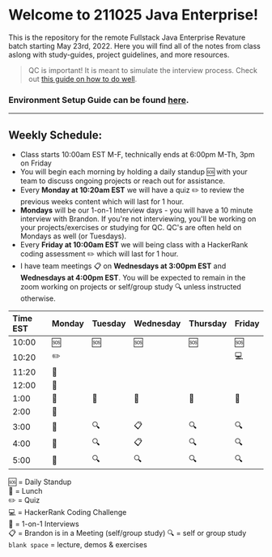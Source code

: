 # Welcome to 211025 Java Enterprise!

This is the repository for the remote Fullstack Java Enterprise Revature batch starting May 23rd, 2022.
Here you will find all of the notes from class aslong with study-guides, project guidelines, and more resources.

> QC is important! It is meant to simulate the interview process. Check out [this guide on how to do well](https://github.com/bpinkerton/how-to-do-well-in-qc).

### Environment Setup Guide can be found [here](https://github.com/bpinkerton/environment-setup).

---

## Weekly Schedule:

- Class starts 10:00am EST M-F, technically ends at 6:00pm M-Th, 3pm on Friday
- You will begin each morning by holding a daily standup :sos: with your team to discuss ongoing projects or reach out for assistance.
- Every **Monday at 10:20am EST** we will have a quiz :pencil2: to review the previous weeks content which will last for 1 hour.
- **Mondays** will be our 1-on-1 Interview days - you will have a 10 minute interview with Brandon. If you're not interviewing, you'll be working on your projects/exercises or studying for QC. QC's are often held on Mondays as well (or Tuesdays).
- Every **Friday at 10:00am EST** we will being class with a HackerRank coding assessment :pencil2: which will last for 1 hour.
- I have team meetings :clipboard: on **Wednesdays at 3:00pm EST** and **Wednesdays at 4:00pm EST**. You will be expected to remain in the zoom working on projects or self/group study :mag: unless instructed otherwise.

| Time EST | Monday           | Tuesday | Wednesday   | Thursday | Friday     |
| :------- | ---------------- | ------- | ----------- | -------- | ---------- |
| 10:00    | :sos:            | :sos:   | :sos:       | :sos:    | :sos:      |
| 10:20    | :pencil2:        |         |             |          | :computer: |
| 11:20    | :speech_balloon: |         |             |          |            |
| 12:00    | :speech_balloon: |         |             |          |            |
| 1:00     | :pizza:          | :pizza: | :pizza:     | :pizza:  | :pizza:    |
| 2:00     | :speech_balloon: |         |             |          |            |
| 3:00     | :speech_balloon: | :mag:   | :clipboard: | :mag:    | :mag:      |
| 4:00     | :speech_balloon: | :mag:   | :clipboard: | :mag:    | :mag:      |
| 5:00     | :speech_balloon: | :mag:   | :mag:       | :mag:    | :mag:      |

:sos: = Daily Standup <br>
:pizza: = Lunch <br>
:pencil2: = Quiz <br>
:computer: = HackerRank Coding Challenge <br>
:speech_balloon: = 1-on-1 Interviews <br>
:clipboard: = Brandon is in a Meeting (self/group study)
:mag: = self or group study
`blank space` = lecture, demos & exercises <br>
